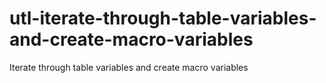 # utl-iterate-through-table-variables-and-create-macro-variables
Iterate through table variables and create macro variables
